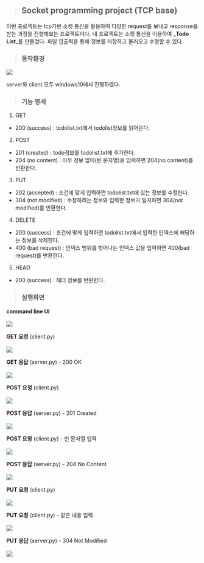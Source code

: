 > ## **Socket programming project (TCP base)** 

이번 프로젝트는 tcp기반 소켓 통신을 활용하여 다양한 request를 보내고 response를 받는 과정을 진행해보는 프로젝트이다. 
내 프로젝트는 소켓 통신을 이용하여 _**Todo List**_를 만들었다. 파일 입출력을 통해 정보를 저장하고 불러오고 수정할 수 있다. 

> ### 동작환경

![](https://velog.velcdn.com/images/soyekwon/post/6d5e778a-6879-4340-8a7c-289d5e3bb754/image.svg)

server와 client 모두 windows10에서 진행하였다. 

> ### 기능 명세

1. GET 
 - 200 (success) : todolist.txt에서 todolist정보를 읽어온다. 

2. POST
- 201 (created) : todo정보를 todolist.txt에 추가한다. 
- 204 (no content) : 아무 정보 없이(빈 문자열)을 입력하면 204(no content)를 반환한다. 

3. PUT
- 202 (accepted) : 조건에 맞게 입력하면 todolist.txt에 있는 정보를 수정한다. 
- 304 (not modified) : 수정하려는 정보와 입력한 정보가 일치하면 304(not modified)를 반환한다. 

4. DELETE
- 200 (success) : 조건에 맞게 입력하면 todolist.txt에서 입력한 인덱스에 해당하는 정보를 삭제한다.
- 400 (bad request) : 인덱스 범위를 벗어나는 인덱스 값을 입력하면 400(bad request)를 반환한다.
5. HEAD
- 200 (success) : 헤더 정보를 반환한다. 

> ### 실행화면

**command line UI** 
<br><br>
![](https://velog.velcdn.com/images/soyekwon/post/41447fa1-d468-4514-8ea7-ab81c550132e/image.jpg)

**GET 요청** (client.py)
<br><br>
![](https://velog.velcdn.com/images/soyekwon/post/c47a531f-ddcd-4db5-9aa8-87c3cefecb89/image.jpg)

**GET 응답** (server.py) - 200 OK
<br><br>
![](https://velog.velcdn.com/images/soyekwon/post/0c046aac-1890-40f9-a9b5-415631e82994/image.jpg)

**POST 요청** (client.py)
<br><br>
![](https://velog.velcdn.com/images/soyekwon/post/b2baa989-7f10-4e64-b15c-f9d28f2f2ebd/image.jpg)

**POST 응답** (server.py) - 201 Created
<br><br>
![](https://velog.velcdn.com/images/soyekwon/post/a71ca173-72a6-427a-98d6-9de54cd1a229/image.jpg)

**POST 요청** (client.py) - 빈 문자열 입력 
<br><br>
![](https://velog.velcdn.com/images/soyekwon/post/38b21a3a-6b96-471b-829c-8a86f34f8f52/image.jpg)

**POST 응답** (server.py) - 204 No Content
<br><br>
![](https://velog.velcdn.com/images/soyekwon/post/8f016269-938d-4298-b82a-3ada52274bae/image.jpg)

**PUT 요청** (client.py)
<br><br>
![](https://velog.velcdn.com/images/soyekwon/post/1300b495-8974-4d2f-895e-30b54d155354/image.jpg)

**PUT 요청** (client.py) - 같은 내용 입력
<br><br>
![](https://velog.velcdn.com/images/soyekwon/post/3acde27d-2a3d-44a1-adc8-7cf510da3a44/image.jpg)

**PUT 응답** (server.py) - 304 Not Modified
<br><br>
![](https://velog.velcdn.com/images/soyekwon/post/3c1fd06f-4e52-467d-bd79-b59351e34e8d/image.jpg)

